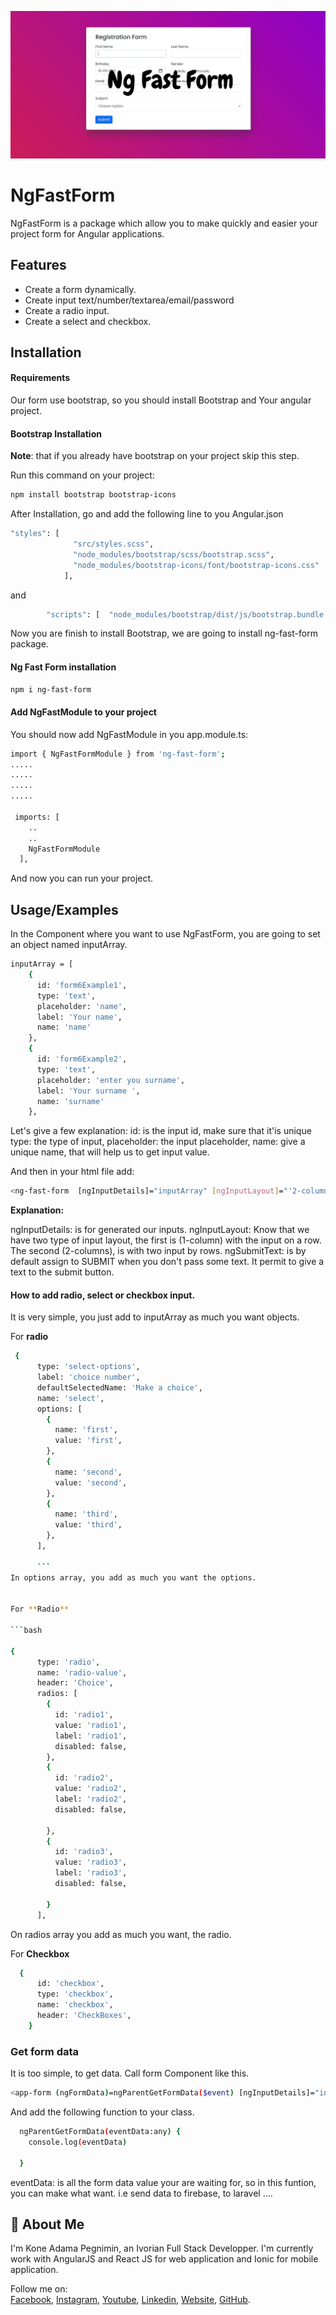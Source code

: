 ![NgFastFormImage](https://raw.githubusercontent.com/kadama17/ng-fast-form/main/screenshots/fcbf53acd611b85d394b04363d9db6ef.jpg)

# NgFastForm

NgFastForm is a package which allow you to make quickly and easier
your project form for Angular applications. 


## Features
- Create a form dynamically.
- Create input text/number/textarea/email/password
- Create a radio input.
- Create a select and checkbox. 

## Installation

#### Requirements

Our form use bootstrap, so you should install Bootstrap and 
Your angular project.

#### Bootstrap Installation
**Note**: that if you already have bootstrap on your project skip this step. 

Run this command on your project:

```bash
npm install bootstrap bootstrap-icons
```
After Installation, go and add the following line to you Angular.json

```bash 
"styles": [
              "src/styles.scss",
              "node_modules/bootstrap/scss/bootstrap.scss",
              "node_modules/bootstrap-icons/font/bootstrap-icons.css"
            ],
```

and 

```bash 
        "scripts": [  "node_modules/bootstrap/dist/js/bootstrap.bundle.min.js"

```

Now you are finish to install Bootstrap, we are going to install ng-fast-form package. 

#### Ng Fast Form installation

```bash 
npm i ng-fast-form
```

#### Add NgFastModule to your project

You should now add NgFastModule in you app.module.ts:

```bash 
import { NgFastFormModule } from 'ng-fast-form';
.....
.....
.....
.....

 imports: [
    ..
    ..
    NgFastFormModule
  ],
```

And now you can run your project. 

## Usage/Examples

In the Component where you want to use NgFastForm, you are going 
to set an object named inputArray.

``` bash 
inputArray = [
    {
      id: 'form6Example1',
      type: 'text',
      placeholder: 'name',
      label: 'Your name',
      name: 'name'
    },
    {
      id: 'form6Example2',
      type: 'text',
      placeholder: 'enter you surname',
      label: 'Your surname ',
      name: 'surname'
    },
```
Let's give a few explanation: 
id: is the input id, make sure that it'is unique
type: the type of input, 
placeholder: the input placeholder, 
name: give a unique name, that will help us to get input value. 


And then in your html file add: 

```bash 
<ng-fast-form  [ngInputDetails]="inputArray" [ngInputLayout]="'2-columns'" [ngSubmitText]="'SEND DATA'"></ng-fast-form>
```

**Explanation:**

ngInputDetails: is for generated our inputs. 
ngInputLayout: Know that we have two type of input layout, the first is (1-column) with 
the input on a row. The second (2-columns), is with two input by rows.
ngSubmitText: is by default assign to SUBMIT when you don't pass some text. It permit to give a text to the submit button. 

#### How to add radio, select or checkbox input. 

It is very simple, you just add to inputArray as much you want objects. 

For **radio** 

```bash 
 {
      type: 'select-options',
      label: 'choice number',
      defaultSelectedName: 'Make a choice',
      name: 'select',
      options: [
        {
          name: 'first',
          value: 'first',
        },
        {
          name: 'second',
          value: 'second',
        },
        {
          name: 'third',
          value: 'third',
        },
      ],

      ```
In options array, you add as much you want the options. 


For **Radio**

```bash 

{
      type: 'radio',
      name: 'radio-value',
      header: 'Choice',
      radios: [
        {
          id: 'radio1',
          value: 'radio1',
          label: 'radio1',
          disabled: false,
        },
        {
          id: 'radio2', 
          value: 'radio2',
          label: 'radio2',
          disabled: false,
      
        },
        {
          id: 'radio3', 
          value: 'radio3',
          label: 'radio3',
          disabled: false,
      
        }
      ],
```

On radios array you add as much you want, the radio. 

For **Checkbox**

```bash
  {
      id: 'checkbox',
      type: 'checkbox',
      name: 'checkbox',
      header: 'CheckBoxes',
    }
```

### Get form data

It is too simple, to get data. 
Call form Component like this. 

```bash 
<app-form (ngFormData)=ngParentGetFormData($event) [ngInputDetails]="inputArray"   [ngInputLayout]="'1-column'"></app-form>
```

And add the following function to your class. 

```bash 
  ngParentGetFormData(eventData:any) {
    console.log(eventData)
   
  }
```
eventData: is all the form data value your are waiting for, so in this funtion, 
you can make what want. i.e send data to firebase, to laravel ....

## 🚀 About Me
I'm Kone Adama Pegnimin, an Ivorian Full Stack Developper. 
I'm currently work with AngularJS and React JS for web application and Ionic for mobile application. 

Follow me on:  
[Facebook](https://www.facebook.com/ledigitalavecadama), 
[Instagram](instagram.com/le_digital_avec_adama/),
[Youtube](https://www.youtube.com/channel/UC1lz967TGCU4FfjJlDHXipg),
[Linkedin](https://www.linkedin.com/in/adama-pegnimin-kone/),
[Website](http://ledigitalavecadama.tech/),
[GitHub](https://github.com/kadama17).
